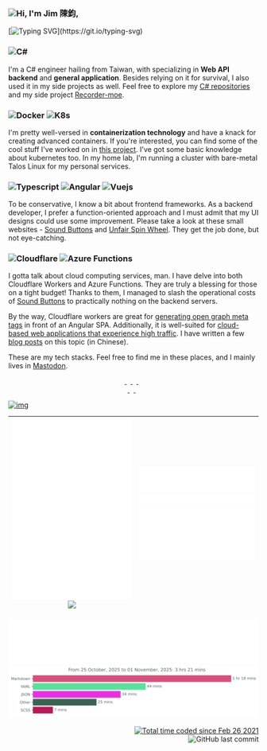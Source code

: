 ### <img src="https://media.giphy.com/media/hvRJCLFzcasrR4ia7z/giphy.gif" width=40 />Hi, I'm Jim 陳鈞,

[![Typing SVG](https://readme-typing-svg.demolab.com/?lines=from+Taiwan!;a+professional+C%23+developer.;an+advocate+for+open+source.;familiar+with+containerization.;know+a+bit+about+Typescript,+Angular,+and+Vuejs.)](https://git.io/typing-svg)

### ![C#](https://img.shields.io/badge/C%23-239120?style=for-the-badge&logo=csharp&logoColor=white) 

I'm a C# engineer hailing from Taiwan, with specializing in **Web API backend** and **general application**. Besides relying on it for survival, I also used it in my side projects as well. Feel free to explore my [C# repositories](https://github.com/jim60105?tab=repositories&q=&type=&language=c%23&sort=) and my side project [Recorder-moe](https://github.com/Recorder-moe).

### ![Docker](https://img.shields.io/badge/Docker-2CA5E0?style=for-the-badge&logo=docker&logoColor=white) ![K8s](https://img.shields.io/badge/kubernetes-326ce5.svg?&style=for-the-badge&logo=kubernetes&logoColor=white)

I'm pretty well-versed in **containerization technology** and have a knack for creating advanced containers. If you're interested, you can find some of the cool stuff I've worked on in [this project](https://github.com/jim60105/Dockerfile-template). I've got some basic knowledge about kubernetes too. In my home lab, I'm running a cluster with bare-metal Talos Linux for my personal services.

### ![Typescript](https://img.shields.io/badge/TypeScript-007ACC?style=for-the-badge&logo=typescript&logoColor=white) ![Angular](https://img.shields.io/badge/Angular-DD0031?style=for-the-badge&logo=angular&logoColor=white) ![Vuejs](https://img.shields.io/badge/Vue%20js-35495E?style=for-the-badge&logo=vuedotjs&logoColor=4FC08D)

To be conservative, I know a bit about frontend frameworks. As a backend developer, I prefer a function-oriented approach and I must admit that my UI designs could use some improvement. Please take a look at these small websites - [Sound Buttons](https://github.com/sound-buttons) and [Unfair Spin Wheel](https://github.com/jim60105/UnfairSpinWheel). They get the job done, but not eye-catching.

### ![Cloudflare](https://img.shields.io/badge/Cloudflare-F38020?style=for-the-badge&logo=Cloudflare&logoColor=white) ![Azure Functions](https://img.shields.io/badge/Azure_Functions-0062AD?style=for-the-badge&logo=azure-functions&logoColor=white)

I gotta talk about cloud computing services, man. I have delve into both Cloudflare Workers and Azure Functions. They are truly a blessing for those on a tight budget! Thanks to them, I managed to slash the operational costs of [Sound Buttons](https://github.com/sound-buttons/sound-buttons_upload-backend) to practically nothing on the backend servers.

By the way, Cloudflare workers are great for [generating open graph meta tags](https://github.com/Recorder-moe/OpenGraphTagBuilder) in front of an Angular SPA. Additionally, it is well-suited for [cloud-based web applications that experience high traffic](https://github.com/jim60105/simple-poll-system). I have written a few [blog posts](https://blog.maki0419.com/search/label/Cloudflare) on this topic (in Chinese).

These are my tech stacks. Feel free to find me in these places, and I mainly lives in [Mastodon](https://liker.social/@jim60105).

<p align='center'>
    <a href="http://blog.maki0419.com" target="_blank" rel="noopener noreferrer">
        <img src="https://github.com/jim60105/jim60105/raw/master/images/social/blogger.png" width="100px" alt="">
    </a>&nbsp;
    <a rel="me" href="https://liker.social/@jim60105" target="_blank" rel="noopener">
        <img src="https://github.com/jim60105/jim60105/raw/master/images/social/mastodon.png" width="100px" alt="">
    </a>&nbsp;
    <a href="https://www.facebook.com/jim60105/" target="_blank" rel="noopener noreferrer">
        <img src="https://github.com/jim60105/jim60105/raw/master/images/social/facebook.png" width="100px" alt="">
    </a>&nbsp;
    <a href="https://x.com/jim60105" target="_blank" rel="noopener noreferrer">
        <img src="https://github.com/jim60105/jim60105/raw/master/images/social/x.png" width="100px" alt="">
    </a><br>
    <a href="https://github.com/jim60105" target="_blank" rel="noopener noreferrer">
        <img src="https://github.com/jim60105/jim60105/raw/master/images/social/github.png" width="100px" alt="">
    </a>&nbsp;
    <a href="https://liker.land/jim60105" target="_blank" rel="noopener noreferrer">
        <img src="https://github.com/jim60105/jim60105/raw/master/images/social/likecoin.png" width="100px" alt="">
    </a>&nbsp;
    <a href="https://go-find.me/jim60105" target="_blank" rel="noopener noreferrer">
        <img src="https://github.com/jim60105/jim60105/raw/master/images/social/gofind.png" width="100px" alt="">
    </a>
</p>

[![img](https://github.com/jim60105/jim60105/raw/master/images/banner.png)](https://blog.maki0419.com/2020/03/niz-atom68-micro82.html)

<!-- prettier-ignore -->
<table>
<thead>
<tr>
<th width="500px"><img src="https://github.com/jim60105/jim60105/raw/master/images/metrics/base-metrics.svg"/><br><img src="https://github.com/jim60105/jim60105/raw/master/images/metrics/achievements.svg" /></th>
<th width="500px"><a href="https://github.com/jim60105?tab=repositories"><img src="https://github.com/jim60105/jim60105/raw/master/images/metrics/activity-metrics.svg"/><br><img src="https://github.com/jim60105/jim60105/raw/master/images/metrics/habits-metrics.svg" /></a><a href="https://blog.maki0419.com/"><img src="https://github.com/jim60105/jim60105/raw/master/images/metrics/blog.svg" /></a></th>
</tr>
</thead>
<tbody>
</tbody>
</table>

<p align='center'>
<img src="https://github.com/jim60105/jim60105/raw/master/images/metrics/wakatime.svg" /><br>
<img src="https://github.com/jim60105/jim60105/raw/master/images/stat.svg"/>
</p>
<p align='right'>
    <a href="https://wakatime.com/@9646c960-8448-40df-9125-0c72a729c33c" title="Total time coded since Feb 26 2021"><img src="https://wakatime.com/badge/user/9646c960-8448-40df-9125-0c72a729c33c.svg" alt="Total time coded since Feb 26 2021" /></a><br>
    <img alt="GitHub last commit" src="https://img.shields.io/github/last-commit/jim60105/jim60105?label=Last%20Update&style=flat-square">
</p>
